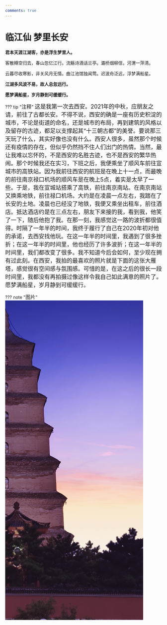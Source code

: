 ```yaml
---
comments: true
---
```


# **临江仙 梦里长安**

**君本天涯江湖客，亦是浮生梦里人。**


客散樽空归去，春山忽忆江行。流觞诗酒话兰亭。灞桥烟柳信，河渭一萍清。

云暮尽收寒影，非关风月无情。曲江池馆独闻莺。迟波舟泛远，浮梦满船星。


**江湖多风波不易，故人总忽远行。**

**愿梦满船星，岁月静到可缓缓行。**

??? tip "<font size=3>注释</font>"
    <font size=4>这是我第一次去西安。2021年的中秋，应朋友之请，前往了古都长安。不得不说，西安的确是一座有历史积淀的城市，不论是街道的命名，还是城市的布局，再到建筑的风格以及留存的古迹，都足以支撑起其“十三朝古都”的美誉。要说那三天玩了什么，其实好像也没有什么。西安人很多，虽然那个时候还有疫情的存在，但似乎仍然挡不住人们出门的热情。当然，最让我难以忘怀的，不是西安的名胜古迹，也不是西安的繁华热闹。那个时候我还在实习，下班之后，我便乘坐了顺风车前往宣城市的高铁站。因为我前往西安的航班是在晚上十一点，而最晚的前往南京禄口机场的顺风车是在晚上5点，着实是太早了一些。于是，我在宣城站搭乘了高铁，前往南京南站。在南京南站又换乘地铁，前往禄口机场。大约是在凌晨一点左右，我踏在了长安的土地。凌晨也已经没了地铁，我便又乘坐出租车，前往酒店。抵达酒店约是在三点左右，朋友下来接的我，看到我，他笑了一下，随后他抱了我。在那一刻，我感觉这一路的波折都很值得。时隔了一年半的时间，我终于履行了自己在2020年初对他的承诺，去西安找他玩。在这一年半的时间里，我遇到了很多挫折；在这一年半的时间里，他也经历了许多波折；在这一年半的时间里，我们都改变了很多。我不知道今后会如何，至少现在拥有过此刻。在西安，我拍的最喜欢的照片就是下面的这张大雁塔，感觉很有空间感与氛围感。可惜的是，在这之后的很长一段时间里，我都没有再拍摄过像这样令我自己如此满意的照片了。愿梦满船星，岁月静到可缓缓行。</font>

??? note "<font size=3>图片</font>"
    ![ ](/poem/梦里长安/1.jpg "大雁塔")